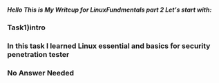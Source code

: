 ##### Hello This is My Writeup for LinuxFundmentals part 2  Let's start with: 
### Task1)intro 
### In this task  I learned Linux essential and basics for security penetration tester  
### No Answer Needed   